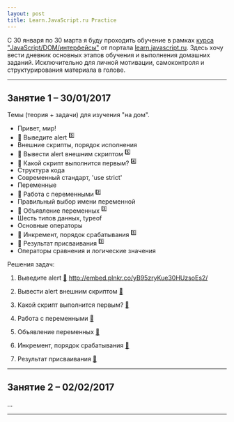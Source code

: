 ```yaml
---
layout: post
title: Learn.JavaScript.ru Practice
---
```


С 30 января по 30 марта я буду проходить обучение в рамках [курса "JavaScript/DOM/интерфейсы"](http://learn.javascript.ru/courses/js) от портала [learn.javascript.ru](http://learn.javascript.ru/). Здесь хочу вести дневник основных этапов обучения и выполнения домашних заданий. Исключительно для личной мотивации, самоконтроля и структурирования материала в голове.

---

  <h2 class="post__small-heading">Занятие 1 – 30/01/2017</h2>
  Темы (теория + задачи) для изучения "на дом".

  * Привет, мир!
  * :pencil: Выведите alert <sup>:five:</sup>
  * Внешние скрипты, порядок исполнения
  * :pencil: Вывести alert внешним скриптом <sup>:five:</sup>
  * :pencil: Какой скрипт выполнится первым? <sup>:four:</sup>
  * Структура кода
  * Современный стандарт, 'use strict'
  * Переменные
  * :pencil: Работа с переменными <sup>:two:</sup>
  * Правильный выбор имени переменной
  * :pencil: Объявление переменных <sup>:three:</sup>
  * Шесть типов данных, typeof
  * Основные операторы
  * :pencil: Инкремент, порядок срабатывания <sup>:five:</sup>
  * :pencil: Результат присваивания <sup>:three:</sup>
  * Операторы сравнения и логические значения

  Решения задач:

  1. Выведите alert [:link:](https://learn.javascript.ru/task/hello-alert)
  http://embed.plnkr.co/yB95zryKue30HUzsoEs2/

  2. Вывести alert внешним скриптом [:link:](https://learn.javascript.ru/task/hello-alert-ext)

  3. Какой скрипт выполнится первым? [:link:](https://learn.javascript.ru/task/async-defer-first)

  4. Работа с переменными [:link:](https://learn.javascript.ru/task/hello-variables)

  5. Объявление переменных [:link:](https://learn.javascript.ru/task/declare-variables)

  6. Инкремент, порядок срабатывания [:link:](https://learn.javascript.ru/task/increment-order)
  
  7. Результат присваивания [:link:](https://learn.javascript.ru/task/assignment-result)

---  

  <h2 class="post__small-heading">Занятие 2 – 02/02/2017</h2>
  ...

---
